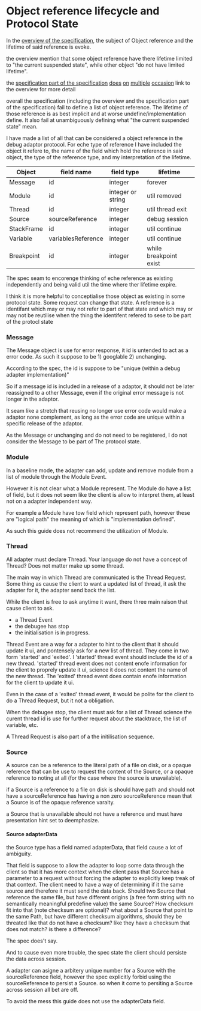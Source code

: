 # Object reference lifecycle and Protocol State

In the [overview of the specification](https://microsoft.github.io/debug-adapter-protocol/overview#Lifetime%20of%20Objects%20References),
the subject of Object reference and the lifetime of said reference is evoke.

the overview mention that some object reference have there lifetime limited to "the current suspended state",
while other object "do not have limited lifetime".

the [specification part of the specification](https://microsoft.github.io/debug-adapter-protocol/specification)
[does](https://microsoft.github.io/debug-adapter-protocol/specification#Events_Output)
[on](https://microsoft.github.io/debug-adapter-protocol/specification#Requests_DataBreakpointInfo)
[multiple](https://microsoft.github.io/debug-adapter-protocol/specification#Requests_RestartFrame)
[occasion](https://microsoft.github.io/debug-adapter-protocol/specification#Requests_Scopes)
link to the overview for more detail

overall the specification (including the overview and the specification part of the specification) fail to define a list of object reference.
The lifetime of those reference is as best implicit and at worse undefine/implementation define.
It also fail at unambiguously defining what "the current suspended state" mean.

I have made a list of all that can be considered a object reference in the debug adaptor protocol.
For eche type of reference I have included the object it refere to, the name of the field which hold the reference in said object,
the type of the reference type, and my interpretation of the lifetime.

| Object     | field name         | field type        | lifetime               |
| ---------- | ------------------ | ----------------- | ---------------------- |
| Message    | id                 | integer           | forever                |
| Module     | id                 | integer or string | util removed           |
| Thread     | id                 | integer           | util thread exit       |
| Source     | sourceReference    | integer           | debug session          |
| StackFrame | id                 | integer           | util continue          |
| Variable   | variablesReference | integer           | util continue          |
| Breakpoint | id                 | integer           | while breakpoint exist |

The spec seam to encorenge thinking of eche reference as existing independently and being valid util the time where ther lifetime expire.

I think it is more helpful to conceptialise those object as existing in some protocol state. Some request can change that state.
A reference is a identifant which may or may not refer to part of that state and which may or may not be reutilise when the thing the identifent refered to
sese to be part of the protocl state

### Message

The Message object is use for error response, it id is untended to act as a error code.
As such it suppose to be 1) googlable 2) unchanging.

According to the spec, the id is suppose to be "unique (within a debug adapter implementation)"

So if a message id is included in a release of a adaptor, it should not be later reassigned to a other Message,
even if the original error message is not longer in the adaptor.

It seam like a stretch that reusing no longer use error code would make a adaptor none complement, as
long as the error code are unique within a specific release of the adaptor.

As the Message or unchanging and do not need to be registered, I do not consider the Message to be part of The protocol state.

### Module

In a baseline mode, the adapter can add, update and remove module from a list of module through the Module Event.

However it is not clear what a Module represent. The Module do have a list of field, but it does not seem like the client is allow to interpret them,
at least not on a adapter independent way.

For example a Module have tow field which represent path, however these are "logical path" the meaning of which is "implementation defined".

As such this guide does not recommend the utilization of Module.

### Thread

All adapter must declare Thread. Your language do not have a concept of Thread? Does not matter make up some thread.

The main way in which Thread are communicated is the Thread Request. Some thing as cause the client to want a updated list of thread,
it ask the adapter for it, the adapter send back the list.

While the client is free to ask anytime it want, there three main raison that cause client to ask.

- a Thread Event
- the debugee has stop
- the initialisation is in progress.

Thread Event are a way for a adapter to hint to the client that it should update it ui, and pontensely ask for a new list of thread.
They come in two form 'started' and 'exited'. I 'started' thread event should include the id of a new thread. 'started' thread event does not content enofe information for
the client to proprely update it ui, science it does not content the name of the new thread. The 'exited' thread event does contain enofe information for the client to update it ui.

Even in the case of a 'exited' thread event, it would be polite for the client to do a Thread Request, but it not a obligation.

When the debugee stop, the client must ask for a list of Thread science the curent thread id is use for further request about the stacktrace, the list of variable, etc.

A Thread Request is also part of a the initilisation sequence.

### Source

A source can be a reference to the literal path of a file on disk, or a opaque reference that can be use to request the content of the Source,
or a opaque reference to noting at all (for the case where the source is unavailable).

if a Source is a reference to a file on disk is should have path and should not have a sourceReference has having a non zero sourceReference mean
that a Source is of the opaque reference varaity.

a Source that is unavailable should not have a reference and must have presentation hint set to deemphasize.

#### Source adapterData

the Source type has a field named adapterData, that field cause a lot of ambiguity.

That field is suppose to allow the adapter to loop some data through the client so that it has more context when the client pass that Source has a parameter to a request
without forcing the adapter to explicitly keep treak of that context. The client need to have a way of determining if it the same source and therefore it must send the data back.
Should two Source that reference the same file, but have different origins (a free form string with no semantically meaningful predefine value) the same Source? How checksum fit into that (note checksum are optional)?
what about a Source that point to the same Path, but have different checksum algorithms, should they be threated like that do not have a checksum? like they have a checksum that does not match? is there a difference?

The spec does't say.

And to cause even more trouble, the spec state the client should persiste the data across session.

A adapter can asigne a arbitery unique number for a Source with the sourceReference field, however the spec explicitly forbid using the sourceReference to persist a Source.
so when it come to persiting a Source across session all bet are off.

To avoid the mess this guide does not use the adapterData field.

